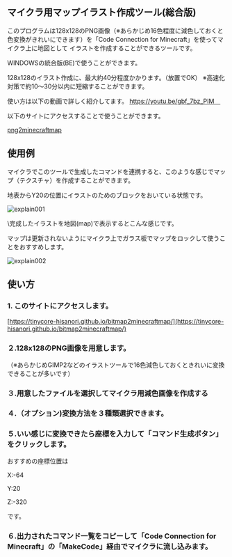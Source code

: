 ## マイクラ用マップイラスト作成ツール(総合版)

このプログラムは128x128のPNG画像（※あらかじめ16色程度に減色しておくと色変換がきれいにできます）を「Code Connection for Minecraft」を使ってマイクラ上に地図として
イラストを作成することができるツールです。

WINDOWSの統合版(BE)で使うことができます。

128x128のイラスト作成に、最大約40分程度かかります。（放置でOK）
※高速化対策で約10～30分以内に短縮することができます。

使い方は以下の動画で詳しく紹介してます。
https://youtu.be/gbf_7bz_PIM　


以下のサイトにアクセスすることで使うことができます。

[png2minecraftmap](https://tinycore-hisanori.github.io/bitmap2minecraftmap/)

## 使用例

マイクラでこのツールで生成したコマンドを連携すると、このような感じでマップ（テクスチャ）を作成することができます。

地表からY20の位置にイラストのためのブロックをおいている状態です。

![explain001](https://user-images.githubusercontent.com/30931098/117888099-9cf10800-b2ec-11eb-9fe9-f5b07771c1b4.jpg)

\完成したイラストを地図(map)で表示するとこんな感じです。


マップは更新されないようにマイクラ上でガラス板でマップをロックして使うことをおすすめします。

![explain002](https://user-images.githubusercontent.com/30931098/117888677-5fd94580-b2ed-11eb-934c-2c1e22f65b9e.jpg)



## 使い方

### 1. このサイトにアクセスします。

[https://tinycore-hisanori.github.io/bitmap2minecraftmap/](https://tinycore-hisanori.github.io/bitmap2minecraftmap/)

### ２.128x128のPNG画像を用意します。

（※あらかじめGIMP2などのイラストツールで16色減色しておくときれいに変換できることが多いです）

### ３.用意したファイルを選択してマイクラ用減色画像を作成する

### ４.（オプション)変換方法を３種類選択できます。

### ５.いい感じに変換できたら座標を入力して「コマンド生成ボタン」をクリックします。

おすすめの座標位置は

X:-64

Y:20

Z:-320

です。

### ６.出力されたコマンド一覧をコピーして「Code Connection for Minecraft」の「MakeCode」経由でマイクラに流し込みます。


